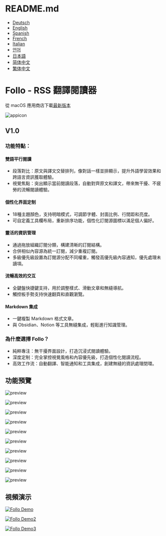 # README.md
- [Deutsch](README.de.md)
- [English](README.md)
- [Spanish](README.es.md)
- [French](README.fr.md)
- [Italian](README.it.md)
- [언어](README.ko.md)
- [日本語](README.ja.md)
- [简体中文](README.zh_cn.md)
- [繁体中文](README.zh_tw.md)

# Follo - RSS 翻譯閱讀器

從 macOS 應用商店下載[最新版本](https://apps.apple.com/us/app/id6742404919)

![appicon](images/appicon-128x128.png)

V1.0
---
### 功能特點：

#### 雙語平行閱讀
- 段落對比：原文與譯文交替排列，像對話一樣並排顯示，提升外語學習效果和跨語言資訊獲取體驗。
- 視覺焦點：突出顯示當前閱讀段落，自動對齊原文和譯文，帶來無干擾、不疲勞的流暢閱讀體驗。

#### 個性化界面定制
- 18種主題顏色，支持明暗模式，可調節字體、封面比例、行間距和亮度。
- 可自定義工具欄布局，重新排序功能，個性化訂閱源圖標以滿足個人偏好。

#### 靈活的資訊管理
- 通過拖放組織訂閱分類，構建清晰的訂閱結構。
- 合併相似內容源為統一訂閱，減少重複訂閱。
- 多級優先級設置為訂閱源分配不同權重，觸發高優先級內容通知，優先處理未讀項。

#### 流暢高效的交互
- 全鍵盤快捷鍵支持，用於調整樣式、滑動文章和無縫導航。
- 觸控板手勢支持快速翻頁和直觀瀏覽。

#### Markdown 集成
- 一鍵複製 Markdown 格式文章。
- 與 Obsidian、Notion 等工具無縫集成，輕鬆進行知識管理。

### 為什麼選擇 Follo？
- 純粹專注：無干擾界面設計，打造沉浸式閱讀體驗。
- 深度定制：完全掌控視覺風格和內容優先級，打造個性化閱讀流程。
- 高效工作流：自動翻譯、智能通知和工具集成，創建無縫的資訊處理閉環。

## 功能預覽
![preview](images/App-Preview-1.webp)

![preview](images/App-Preview-2.webp)

![preview](images/App-Preview-3.webp)

![preview](images/App-Preview-4.webp)

![preview](images/App-Preview-5.webp)

![preview](images/App-Preview-6.webp)

![preview](images/App-Preview-7.webp)

![preview](images/App-Preview-8.webp)

![preview](images/App-Preview-9.webp)

![preview](images/App-Preview-10.webp)

## 視頻演示

[![Follo Demo](https://img.youtube.com/vi/APulGMFpUDM/0.jpg)](https://www.youtube.com/watch?v=APulGMFpUDM)

[![Follo Demo2](https://img.youtube.com/vi/KX7KWh9IZVg/0.jpg)](https://www.youtube.com/watch?v=KX7KWh9IZVg)

[![Follo Demo3](https://img.youtube.com/vi/GqvzYdCuy9g/0.jpg)](https://www.youtube.com/watch?v=GqvzYdCuy9g)
